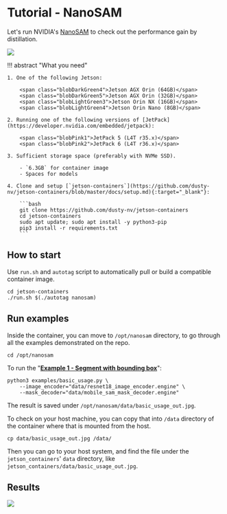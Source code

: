 # Tutorial - NanoSAM

Let's run NVIDIA's [NanoSAM](https://github.com/NVIDIA-AI-IOT/nanosam) to check out the performance gain by distillation.

![](https://raw.githubusercontent.com/NVIDIA-AI-IOT/nanosam/main/assets/basic_usage_out.jpg)

!!! abstract "What you need"

    1. One of the following Jetson:

        <span class="blobDarkGreen4">Jetson AGX Orin (64GB)</span>
        <span class="blobDarkGreen5">Jetson AGX Orin (32GB)</span>
        <span class="blobLightGreen3">Jetson Orin NX (16GB)</span>
        <span class="blobLightGreen4">Jetson Orin Nano (8GB)</span>

    2. Running one of the following versions of [JetPack](https://developer.nvidia.com/embedded/jetpack):

        <span class="blobPink1">JetPack 5 (L4T r35.x)</span>
        <span class="blobPink2">JetPack 6 (L4T r36.x)</span>

    3. Sufficient storage space (preferably with NVMe SSD).

        - `6.3GB` for container image
        - Spaces for models

    4. Clone and setup [`jetson-containers`](https://github.com/dusty-nv/jetson-containers/blob/master/docs/setup.md){:target="_blank"}:
    
		```bash
		git clone https://github.com/dusty-nv/jetson-containers
		cd jetson-containers
		sudo apt update; sudo apt install -y python3-pip
		pip3 install -r requirements.txt
		``` 

## How to start

Use `run.sh` and `autotag` script to automatically pull or build a compatible container image.

```
cd jetson-containers
./run.sh $(./autotag nanosam)
```

## Run examples

Inside the container, you can move to `/opt/nanosam` directory, to go through all the examples demonstrated on the repo.

```
cd /opt/nanosam
```

To run the "[**Example 1 - Segment with bounding box**](https://github.com/NVIDIA-AI-IOT/nanosam#example-1---segment-with-bounding-box)":

```
python3 examples/basic_usage.py \
    --image_encoder="data/resnet18_image_encoder.engine" \
    --mask_decoder="data/mobile_sam_mask_decoder.engine"
```

The result is saved under `/opt/nanosam/data/basic_usage_out.jpg`.

To check on your host machine, you can copy that into `/data` directory of the container where that is mounted from the host.

```
cp data/basic_usage_out.jpg /data/
```

Then you can go to your host system, and find the file under the `jetson_containers`' `data` directory, like `jetson_containers/data/basic_usage_out.jpg`.

## Results

![](https://raw.githubusercontent.com/NVIDIA-AI-IOT/nanosam/main/assets/basic_usage_out.jpg)